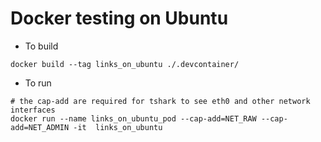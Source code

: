 # Docker testing on Ubuntu
* To build 

```shell
docker build --tag links_on_ubuntu ./.devcontainer/
```

* To run
```shell
# the cap-add are required for tshark to see eth0 and other network interfaces
docker run --name links_on_ubuntu_pod --cap-add=NET_RAW --cap-add=NET_ADMIN -it  links_on_ubuntu
```